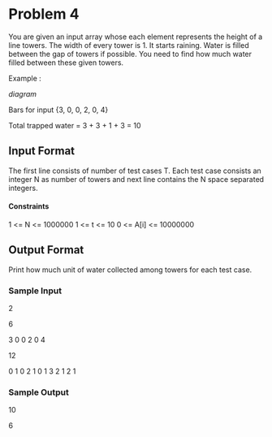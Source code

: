 # Problem 4

You are given an input array whose each element represents the height of a line towers. The width of every tower is 1. It starts raining. Water is filled between the gap of towers if possible. You need to find how much water filled between these given towers.

Example :

*diagram*

Bars for input {3, 0, 0, 2, 0, 4}

Total trapped water = 3 + 3 + 1 + 3 = 10

## Input Format

The first line consists of number of test cases T. Each test case consists an integer N as number of towers and next line contains the N space separated integers.

#### Constraints

1 <= N <= 1000000 1 <= t <= 10 0 <= A[i] <= 10000000

## Output Format

Print how much unit of water collected among towers for each test case.

### Sample Input

2

6

3  0  0  2  0  4

12

0  1  0  2  1  0  1  3  2  1  2  1

### Sample Output

10

6
